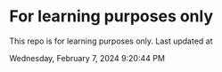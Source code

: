 # For learning purposes only
This repo is for learning purposes only.
Last updated at

Wednesday, February 7, 2024 9:20:44 PM

